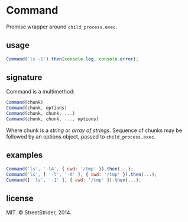 # Command
Promise wrapper around `child_process.exec`.

## usage
```javascript
Command('ls -1').then(console.log, console.error);
```

## signature
Command is a multimethod:
```javascript
Command(chunk)
Command(chunk, options)
Command(chunk, chunk, ...)
Command(chunk, chunk, ..., options)
```
Where chunk is a *string* or *array of strings*.
Sequence of chunks may be followed by an options object, passed to `child_process.exec`.

## examples
```javascript
Command('ls', '-lA', { cwd: '/tmp' }).then(...);
Command('ls', [ '-l', '-A' ], { cwd: '/tmp' }).then(...);
Command([ 'ls', '-1' ], { cwd: '/tmp' }).then(...);
```

## license
MIT. © StreetStrider, 2014.
